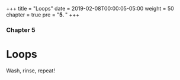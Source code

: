 +++
title = "Loops"
date = 2019-02-08T00:00:05-05:00
weight = 50
chapter = true
pre = "<b>5. </b>"
+++

### Chapter 5

# Loops

Wash, rinse, repeat!

